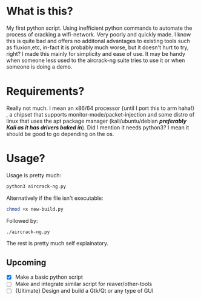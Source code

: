 # What is this?
My first python script. Using inefficient python commands to automate the process of cracking a wifi-network. Very poorly and quickly made. I know this is quite bad and offers no additonal advantages to existing tools such as fluxion,etc, in-fact it is probably much worse, but it doesn't hurt to try, right? I made this mainly for simplicity and ease of use. It may be handy when someone less used to the aircrack-ng suite tries to use it or when someone is doing a demo.
# Requirements?
Really not much. I mean an x86/64 processor {until I port this to arm haha!} , a chipset that supports monitor-mode/packet-injection and some distro of linux that uses the apt package manager (kali/ubuntu/debian **_preferably Kali as it has drivers baked in_**). Did I mention it needs python3? I mean it should be good to go depending on the os. 
# Usage?
Usage is pretty much:
```sh
python3 aircrack-ng.py 
```
Alternatively if the file isn't executable: 
```sh
chmod +x new-build.py
```
Followed by: 
```sh
./aircrack-ng.py
```
The rest is pretty much self explainatory.
## Upcoming
- [x] Make a basic python script
- [ ] Make and integrate similar script for reaver/other-tools
- [ ] {Ultimate} Design and build a Gtk/Qt or any type of GUI
